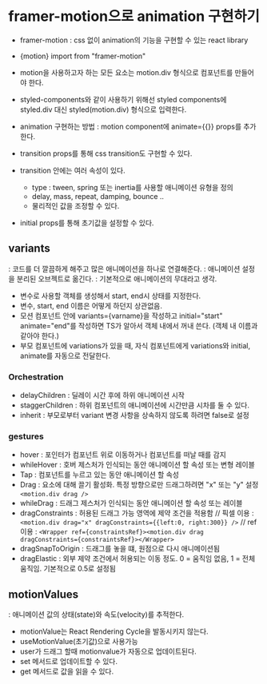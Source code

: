 # framer-motion으로 animation 구현하기

- framer-motion : css 없이 animation의 기능을 구현할 수 있는 react library
- {motion} import from "framer-motion"
- motion을 사용하고자 하는 모든 요소는 motion.div 형식으로 컴포넌트를 만들어야 한다.

- styled-components와 같이 사용하기 위해선 styled components에 styled.div 대신 styled(motion.div) 형식으로 입력한다.

- animation 구현하는 방법 : motion component에 animate={{}} props를 추가한다.
- transition props를 통해 css transition도 구현할 수 있다.
- transition 안에는 여러 속성이 있다.
  - type : tween, spring 또는 inertia를 사용할 애니메이션 유형을 정의
  - delay, mass, repeat, damping, bounce ..
  - 물리적인 값을 조정할 수 있다.
- initial props를 통해 초기값을 설정할 수 있다.

## variants

: 코드를 더 깔끔하게 해주고 많은 애니메이션을 하나로 연결해준다.
: 애니메이션 설정을 분리된 오브젝트로 옮긴다.
: 기본적으로 애니메이션의 무대라고 생각.

- 변수로 사용할 객체를 생성해서 start, end시 상태를 지정한다.
- 변수, start, end 이름은 어떻게 하던지 상관없음.
- 모션 컴포넌트 안에 variants={varname}을 작성하고 initial="start" animate="end"를 작성하면 TS가 알아서 객체 내에서 꺼내 쓴다. (객체 내 이름과 같아야 한다.)
- 부모 컴포넌트에 variations가 있을 때, 자식 컴포넌트에게 variations와 initial, animate를 자동으로 전달한다.

### Orchestration

- delayChildren : 딜레이 시간 후에 하위 애니메이션 시작
- staggerChildren : 하위 컴포넌트의 애니메이션에 시간만큼 시차를 둘 수 있다.
- inherit : 부모로부터 variant 변경 사항을 상속하지 않도록 하려면 false로 설정

### gestures

- hover : 포인터가 컴포넌트 위로 이동하거나 컴포넌트를 떠날 때를 감지
- whileHover : 호버 제스처가 인식되는 동안 애니메이션 할 속성 또는 변형 레이블
- Tap : 컴포넌트를 누르고 있는 동안 애니메이션 할 속성
- Drag : 요소에 대해 끌기 활성화. 특정 방향으로만 드래그하려면 "x" 또는 "y" 설정 `<motion.div drag />`
- whileDrag : 드래그 제스처가 인식되는 동안 애니메이션 할 속성 또는 레이블
- dragConstraints : 허용된 드래그 가능 영역에 제약 조건을 적용함
  // 픽셀 이용 : `<motion.div drag="x" dragConstraints={{left:0, right:300}} />`
  // ref 이용 : `<Wrapper ref={constraintsRef}><motion.div drag dragConstraints={constraintsRef}></Wrapper>`
- dragSnapToOrigin : 드래그를 놓을 떄, 원점으로 다시 애니메이션됨
- dragElastic : 외부 제약 조건에서 허용되는 이동 정도. 0 = 움직임 없음, 1 = 전체 움직임. 기본적으로 0.5로 설정됨

## motionValues

: 애니메이션 값의 상태(state)와 속도(velocity)를 추적한다.

- motionValue는 React Rendering Cycle을 발동시키지 않는다.
- useMotionValue(초기값)으로 사용가능
- user가 드래그 할때 motionvalue가 자동으로 업데이트된다.
- set 메서드로 업데이트할 수 있다.
- get 메서드로 값을 읽을 수 있다.
